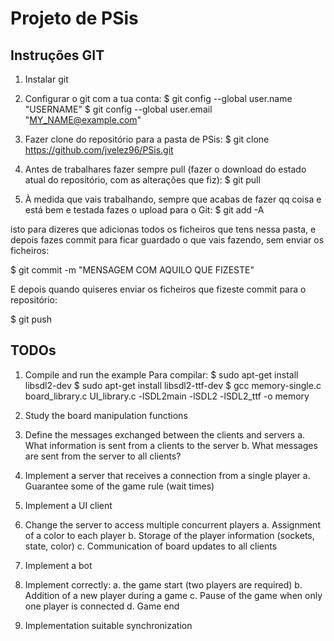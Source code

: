 # Projeto de PSis

## Instruções GIT
1. Instalar git
2. Configurar o git com a tua conta:
$ git config --global user.name "USERNAME"
$ git config --global user.email "MY_NAME@example.com"

3. Fazer clone do repositório para a pasta de PSis:
$ git clone https://github.com/jvelez96/PSis.git

4. Antes de trabalhares fazer sempre pull (fazer o download do estado atual do repositório, com as alterações que fiz):
$ git pull

5. À medida que vais trabalhando, sempre que acabas de fazer qq coisa e está bem e testada fazes o upload para o Git:
$ git add -A

isto para dizeres que adicionas todos os ficheiros que tens nessa pasta, e depois fazes commit para ficar guardado o que vais fazendo, sem enviar os ficheiros:

$ git commit -m "MENSAGEM COM AQUILO QUE FIZESTE"

E depois quando quiseres enviar os ficheiros que fizeste commit para o repositório:

$ git push

## TODOs
1. Compile and run the example
  Para compilar:
  $ sudo apt-get install libsdl2-dev
  $ sudo apt-get install libsdl2-ttf-dev
  $ gcc memory-single.c board_library.c UI_library.c -lSDL2main -lSDL2 -lSDL2_ttf -o memory

2. Study the board manipulation functions
3. Define the messages exchanged between the clients and servers
  a. What information is sent from a clients to the server
  b. What messages are sent from the server to all clients?
4. Implement a server that receives a connection from a single player
  a. Guarantee some of the game rule (wait times)
5. Implement a UI client
6. Change the server to access multiple concurrent players
  a. Assignment of a color to each player
  b. Storage of the player information (sockets, state, color)
  c. Communication of board updates to all clients
7. Implement a bot
8. Implement correctly:
  a. the game start (two players are required)
  b. Addition of a new player during a game
  c. Pause of the game when only one player is connected
  d. Game end
9. Implementation suitable synchronization
